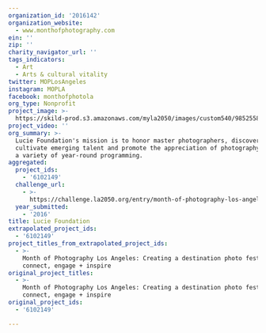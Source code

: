 ```yaml
---
organization_id: '2016142'
organization_website:
  - www.monthofphotography.com
ein: ''
zip: ''
charity_navigator_url: ''
tags_indicators:
  - Art
  - Arts & cultural vitality
twitter: MOPLosAngeles
instagram: MOPLA
facebook: monthofphotola
org_type: Nonprofit
project_image: >-
  https://skild-prod.s3.amazonaws.com/myla2050/images/custom540/9852558165741-team90.jpg
project_video: ''
org_summary: >-
  Lucie Foundation's mission is to honor master photographers, discover and
  cultivate emerging talent and promote the appreciation of photography through
  a variety of year-round programming.
aggregated:
  project_ids:
    - '6102149'
  challenge_url:
    - >-
      https://challenge.la2050.org/entry/month-of-photography-los-angeles-creating-a-destination-photo-festival-to-connect-engage-inspire
  year_submitted:
    - '2016'
title: Lucie Foundation
extrapolated_project_ids:
  - '6102149'
project_titles_from_extrapolated_project_ids:
  - >-
    Month of Photography Los Angeles: Creating a destination photo festival to
    connect, engage + inspire
original_project_titles:
  - >-
    Month of Photography Los Angeles: Creating a destination photo festival to
    connect, engage + inspire
original_project_ids:
  - '6102149'

---
```

